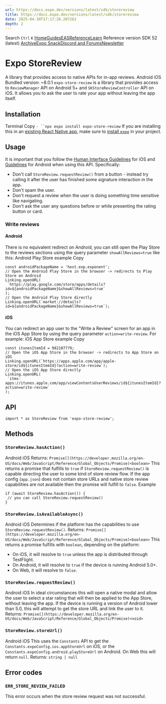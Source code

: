 ```yaml
---
url: https://docs.expo.dev/versions/latest/sdk/storereview
title: https://docs.expo.dev/versions/latest/sdk/storereview
date: 2025-04-30T17:17:28.207262
depth: 2
---
```


Search
`Ctrl` `K`
[Home](https://docs.expo.dev/)[Guides](https://docs.expo.dev/guides/overview)[EAS](https://docs.expo.dev/eas)[Reference](https://docs.expo.dev/versions/latest)[Learn](https://docs.expo.dev/tutorial/overview)
Reference version
SDK 52 (latest)
[Archive](https://docs.expo.dev/archive)[Expo Snack](https://snack.expo.dev)[Discord and Forums](https://chat.expo.dev)[Newsletter](https://expo.dev/mailing-list/signup)
# Expo StoreReview
A library that provides access to native APIs for in-app reviews.
Android
iOS
Bundled version:
~8.0.1
`expo-store-review` is a library that provides access to `ReviewManager` API on Android 5+ and `SKStoreReviewController` API on iOS. It allows you to ask the user to rate your app without leaving the app itself.
## Installation
Terminal
Copy
`- ``npx expo install expo-store-review`
If you are installing this in an [existing React Native app](https://docs.expo.dev/bare/overview), make sure to [install `expo`](https://docs.expo.dev/bare/installing-expo-modules) in your project.
## Usage
It is important that you follow the [Human Interface Guidelines](https://developer.apple.com/design/human-interface-guidelines/ratings-and-reviews) for iOS and [Guidelines](https://developer.android.com/guide/playcore/in-app-review#when-to-request) for Android when using this API.
Specifically:
  * Don't call `StoreReview.requestReview()` from a button - instead try calling it after the user has finished some signature interaction in the app.
  * Don't spam the user.
  * Don't request a review when the user is doing something time sensitive like navigating.
  * Don't ask the user any questions before or while presenting the rating button or card.


### Write reviews
#### Android
There is no equivalent redirect on Android, you can still open the Play Store to the reviews sections using the query parameter `showAllReviews=true` like this:
Android Play Store example
Copy
```
const androidPackageName = 'host.exp.exponent';
// Open the Android Play Store in the browser -> redirects to Play Store on Android
Linking.openURL(
 `https://play.google.com/store/apps/details?id=${androidPackageName}&showAllReviews=true`
);
// Open the Android Play Store directly
Linking.openURL(`market://details?id=${androidPackageName}&showAllReviews=true`);

```

#### iOS
You can redirect an app user to the "Write a Review" screen for an app in the iOS App Store by using the query parameter `action=write-review`. For example:
iOS App Store example
Copy
```
const itunesItemId = 982107779;
// Open the iOS App Store in the browser -> redirects to App Store on iOS
Linking.openURL(`https://apps.apple.com/app/apple-store/id${itunesItemId}?action=write-review`);
// Open the iOS App Store directly
Linking.openURL(
 `itms-apps://itunes.apple.com/app/viewContentsUserReviews/id${itunesItemId}?action=write-review`
);

```

## API
```
import * as StoreReview from 'expo-store-review';

```

## Methods
### `StoreReview.hasAction()`
Android
iOS
Returns:
`Promise[](https://developer.mozilla.org/en-US/docs/Web/JavaScript/Reference/Global_Objects/Promise)<boolean>`
This returns a promise that fulfills to `true` if `StoreReview.requestReview()` is capable directing the user to some kind of store review flow. If the app config (`app.json`) does not contain store URLs and native store review capabilities are not available then the promise will fulfill to `false`.
Example
```
if (await StoreReview.hasAction()) {
 // you can call StoreReview.requestReview()
}

```

### `StoreReview.isAvailableAsync()`
Android
iOS
Determines if the platform has the capabilities to use `StoreReview.requestReview()`.
Returns:
`Promise[](https://developer.mozilla.org/en-US/docs/Web/JavaScript/Reference/Global_Objects/Promise)<boolean>`
This returns a promise fulfills with `boolean`, depending on the platform:
  * On iOS, it will resolve to `true` unless the app is distributed through TestFlight.
  * On Android, it will resolve to `true` if the device is running Android 5.0+.
  * On Web, it will resolve to `false`.


### `StoreReview.requestReview()`
Android
iOS
In ideal circumstances this will open a native modal and allow the user to select a star rating that will then be applied to the App Store, without leaving the app. If the device is running a version of Android lower than 5.0, this will attempt to get the store URL and link the user to it.
Returns:
`Promise[](https://developer.mozilla.org/en-US/docs/Web/JavaScript/Reference/Global_Objects/Promise)<void>`
### `StoreReview.storeUrl()`
Android
iOS
This uses the `Constants` API to get the `Constants.expoConfig.ios.appStoreUrl` on iOS, or the `Constants.expoConfig.android.playStoreUrl` on Android.
On Web this will return `null`.
Returns:
`string | null`
## Error codes
### `ERR_STORE_REVIEW_FAILED`
This error occurs when the store review request was not successful.

